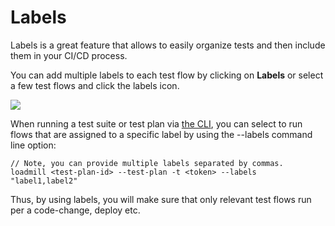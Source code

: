 # Labels

Labels is a great feature that allows to easily organize tests and then include them in your CI/CD process.

You can add multiple labels to each test flow by clicking on **Labels** or select a few test flows and click the labels icon.

![](../.gitbook/assets/video1957132272-online-video-cut.gif)

When running a test suite or test plan via [the CLI](https://docs.loadmill.com/integrations/npm-modal), you can select to run flows that are assigned to a specific label by using the --labels command line option:

```
// Note, you can provide multiple labels separated by commas.
loadmill <test-plan-id> --test-plan -t <token> --labels "label1,label2"
```

Thus, by using labels, you will make sure that only relevant test flows run per a code-change, deploy etc.
